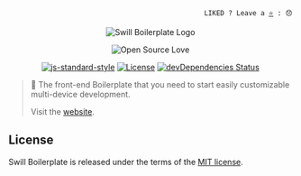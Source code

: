 
<p align="right">
  <code>LIKED ? Leave a <a href="https://github.com/tiagoporto/generator-swill-boilerplate">⭐</a> : 😞</code>
</p>

<p align="center">
    <img src="http://tiagoporto.github.io/swillboilerplate.rocks/img/logos/logo.png" alt="Swill Boilerplate Logo">
</p>

<p align="center">
  <img src="https://badges.frapsoft.com/os/v3/open-source.svg?v=103" alt="Open Source Love">
</p>


<p align="center">
    <a href="http://standardjs.com"><img src="https://img.shields.io/badge/code%20style-standard-yellow.svg?style=flat-square" alt="js-standard-style"></a>
    <a href="https://raw.githubusercontent.com/tiagoporto/swillboilerplate.rocks/master/LICENSE"><img src="https://img.shields.io/github/license/tiagoporto/swillboilerplate.rocks.svg?style=flat-square" alt="License"></a>
    <a href="https://david-dm.org/tiagoporto/swillboilerplate.rocks?type=dev"><img src="https://img.shields.io/david/dev/tiagoporto/swillboilerplate.rocks.svg?style=flat-square" alt="devDependencies Status"></a>
</p>


> 🍺 The front-end Boilerplate that you need to start easily customizable multi-device development.
>
> Visit the [website](http://swillboilerplate.rocks/).


## License

Swill Boilerplate is released under the terms of the [MIT license](https://github.com/tiagoporto/swill-boilerplate/blob/master/LICENSE).
